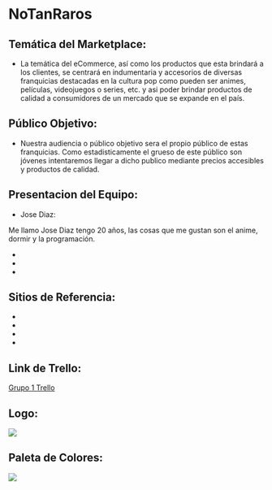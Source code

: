 # NoTanRaros

## Temática del Marketplace:
* La temática del eCommerce, así como los productos que esta brindará a los clientes, se centrará en indumentaria y accesorios de diversas franquicias destacadas en la cultura pop como pueden ser animes, películas, videojuegos o series, etc. y asi poder brindar productos de calidad a consumidores de un mercado que se expande en el país.
## Público Objetivo:
* Nuestra audiencia o público objetivo sera el propio público de estas franquicias. Como estadisticamente el grueso de este público son jóvenes intentaremos llegar a dicho publico mediante precios accesibles y productos de calidad.

## Presentacion del Equipo:
* Jose Diaz:

Me llamo Jose Diaz tengo 20 años, las cosas que me gustan son el anime, dormir y la programación.

*

*

*

## Sitios de Referencia:
*

*

*

*
## **Link de Trello:**
[Grupo 1 Trello](https://trello.com/b/65K7EnRa/grupo1-c12)

## **Logo:**
![](https://i.ibb.co/GxrcTq8/69911097-127618675249331-5814683113673981952-n.png)
## **Paleta de Colores:**
![](https://i.ibb.co/DDBrt48/palette.png)
